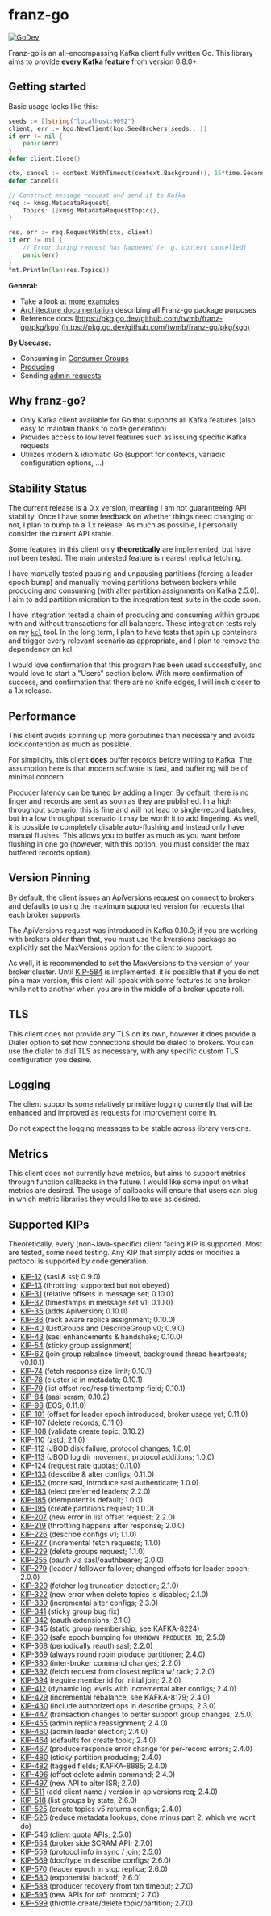 franz-go
===

[![GoDev](https://img.shields.io/static/v1?label=godev&message=reference&color=00add8)][godev]

[godev]: https://pkg.go.dev/github.com/twmb/franz-go/pkg/kgo

Franz-go is an all-encompassing Kafka client fully written Go. This library aims to provide **every Kafka feature** from version
0.8.0+.

## Getting started

Basic usage looks like this:

```go
seeds := []string{"localhost:9092"}
client, err := kgo.NewClient(kgo.SeedBrokers(seeds...))
if err != nil {
    panic(err)
}
defer client.Close()

ctx, cancel := context.WithTimeout(context.Background(), 15*time.Second)
defer cancel()

// Construct message request and send it to Kafka
req := kmsg.MetadataRequest{
    Topics: []kmsg.MetadataRequestTopic{},
}

res, err := req.RequestWith(ctx, client)
if err != nil {
    // Error during request has happened (e. g. context cancelled)
    panic(err)
}
fmt.Println(len(res.Topics))
```

**General:**

- Take a look at [more examples](./examples) 
- [Architecture documentation](./docs/architecture.md) describing all Franz-go package purposes
- Reference docs [https://pkg.go.dev/github.com/twmb/franz-go/pkg/kgo](https://pkg.go.dev/github.com/twmb/franz-go/pkg/kgo)

**By Usecase:**

- Consuming in [Consumer Groups](./docs/consumer-groups.md)
- [Producing](./docs/producer.md)
- Sending [admin requests](./docs/admin-requests.md)

## Why franz-go?

- Only Kafka client available for Go that supports all Kafka features (also easy to maintain thanks to code generation)
- Provides access to low level features such as issuing specific Kafka requests
- Utilizes modern & idiomatic Go (support for contexts, variadic configuration options, ...)

## Stability Status

The current release is a 0.x version, meaning I am not guaranteeing API
stability. Once I have some feedback on whether things need changing or not,
I plan to bump to a 1.x release. As much as possible, I personally consider
the current API stable.

Some features in this client only **theoretically** are implemented, but have
not been tested. The main untested feature is nearest replica fetching.

I have manually tested pausing and unpausing partitions (forcing a leader epoch
bump) and manually moving partitions between brokers while producing and
consuming (with alter partition assignments on Kafka 2.5.0). I aim to add
partition migration to the integration test suite in the code soon.

I have integration tested a chain of producing and consuming within groups
with and without transactions for all balancers. These integration tests rely
on my [`kcl`][2] tool. In the long term, I plan to have tests that spin up
containers and trigger every relevant scenario as appropriate, and I plan to
remove the dependency on kcl.

[2]: https://github.com/twmb/kcl

I would love confirmation that this program has been used successfully, and
would love to start a "Users" section below. With more confirmation of success,
and confirmation that there are no knife edges, I will inch closer to a 1.x
release.

## Performance

This client avoids spinning up more goroutines than necessary and avoids
lock contention as much as possible.

For simplicity, this client **does** buffer records before writing to Kafka.
The assumption here is that modern software is fast, and buffering will be of
minimal concern.

Producer latency can be tuned by adding a linger. By default, there is no
linger and records are sent as soon as they are published. In a high
throughput scenario, this is fine and will not lead to single-record batches,
but in a low throughput scenario it may be worth it to add lingering.
As well, it is possible to completely disable auto-flushing and instead
only have manual flushes. This allows you to buffer as much as you want
before flushing in one go (however, with this option, you must consider
the max buffered records option).

## Version Pinning

By default, the client issues an ApiVersions request on connect to brokers
and defaults to using the maximum supported version for requests that each
broker supports.

The ApiVersions request was introduced in Kafka 0.10.0; if you are working
with brokers older than that, you must use the kversions package so explicitly
set the MaxVersions option for the client to support.

As well, it is recommended to set the MaxVersions to the version of your
broker cluster. Until [KIP-584][5] is implemented, it is possible that
if you do not pin a max version, this client will speak with some features
to one broker while not to another when you are in the middle of a broker
update roll.

[5]: https://cwiki.apache.org/confluence/display/KAFKA/KIP-584%3A+Versioning+scheme+for+features

## TLS

This client does not provide any TLS on its own, however it does provide
a Dialer option to set how connections should be dialed to brokers. You
can use the dialer to dial TLS as necessary, with any specific custom
TLS configuration you desire.

## Logging

The client supports some relatively primitive logging currently that will
be enhanced and improved as requests for improvement come in.

Do not expect the logging messages to be stable across library versions.

## Metrics

This client does not currently have metrics, but aims to support metrics
through function callbacks in the future. I would like some input on
what metrics are desired. The usage of callbacks will ensure that users
can plug in which metric libraries they would like to use as desired.

## Supported KIPs

Theoretically, every (non-Java-specific) client facing KIP is supported.
Most are tested, some need testing. Any KIP that simply adds or modifies
a protocol is supported by code generation.

- [KIP-12](https://cwiki.apache.org/confluence/pages/viewpage.action?pageId=51809888) (sasl & ssl; 0.9.0)
- [KIP-13](https://cwiki.apache.org/confluence/display/KAFKA/KIP-13+-+Quotas) (throttling; supported but not obeyed)
- [KIP-31](https://cwiki.apache.org/confluence/display/KAFKA/KIP-31+-+Move+to+relative+offsets+in+compressed+message+sets) (relative offsets in message set; 0.10.0)
- [KIP-32](https://cwiki.apache.org/confluence/display/KAFKA/KIP-32+-+Add+timestamps+to+Kafka+message) (timestamps in message set v1; 0.10.0)
- [KIP-35](https://cwiki.apache.org/confluence/display/KAFKA/KIP-35+-+Retrieving+protocol+version) (adds ApiVersion; 0.10.0)
- [KIP-36](https://cwiki.apache.org/confluence/display/KAFKA/KIP-36+Rack+aware+replica+assignment) (rack aware replica assignment; 0.10.0)
- [KIP-40](https://cwiki.apache.org/confluence/display/KAFKA/KIP-40%3A+ListGroups+and+DescribeGroup) (ListGroups and DescribeGroup v0; 0.9.0)
- [KIP-43](https://cwiki.apache.org/confluence/display/KAFKA/KIP-43%3A+Kafka+SASL+enhancements) (sasl enhancements & handshake; 0.10.0)
- [KIP-54](https://cwiki.apache.org/confluence/display/KAFKA/KIP-54+-+Sticky+Partition+Assignment+Strategy) (sticky group assignment)
- [KIP-62](https://cwiki.apache.org/confluence/display/KAFKA/KIP-62%3A+Allow+consumer+to+send+heartbeats+from+a+background+thread) (join group rebalnce timeout, background thread heartbeats; v0.10.1)
- [KIP-74](https://cwiki.apache.org/confluence/display/KAFKA/KIP-74%3A+Add+Fetch+Response+Size+Limit+in+Bytes) (fetch response size limit; 0.10.1)
- [KIP-78](https://cwiki.apache.org/confluence/display/KAFKA/KIP-78%3A+Cluster+Id) (cluster id in metadata; 0.10.1)
- [KIP-79](https://cwiki.apache.org/confluence/pages/viewpage.action?pageId=65868090) (list offset req/resp timestamp field; 0.10.1)
- [KIP-84](https://cwiki.apache.org/confluence/display/KAFKA/KIP-84%3A+Support+SASL+SCRAM+mechanisms) (sasl scram; 0.10.2)
- [KIP-98](https://cwiki.apache.org/confluence/display/KAFKA/KIP-98+-+Exactly+Once+Delivery+and+Transactional+Messaging) (EOS; 0.11.0)
- [KIP-101](https://cwiki.apache.org/confluence/display/KAFKA/KIP-101+-+Alter+Replication+Protocol+to+use+Leader+Epoch+rather+than+High+Watermark+for+Truncation) (offset for leader epoch introduced; broker usage yet; 0.11.0)
- [KIP-107](https://cwiki.apache.org/confluence/display/KAFKA/KIP-107%3A+Add+deleteRecordsBefore%28%29+API+in+AdminClient) (delete records; 0.11.0)
- [KIP-108](https://cwiki.apache.org/confluence/display/KAFKA/KIP-108%3A+Create+Topic+Policy) (validate create topic; 0.10.2)
- [KIP-110](https://cwiki.apache.org/confluence/display/KAFKA/KIP-110%3A+Add+Codec+for+ZStandard+Compression) (zstd; 2.1.0)
- [KIP-112](https://cwiki.apache.org/confluence/display/KAFKA/KIP-112%3A+Handle+disk+failure+for+JBOD) (JBOD disk failure, protocol changes; 1.0.0)
- [KIP-113](https://cwiki.apache.org/confluence/display/KAFKA/KIP-113%3A+Support+replicas+movement+between+log+directories) (JBOD log dir movement, protocol additions; 1.0.0)
- [KIP-124](https://cwiki.apache.org/confluence/display/KAFKA/KIP-124+-+Request+rate+quotas) (request rate quotas; 0.11.0)
- [KIP-133](https://cwiki.apache.org/confluence/display/KAFKA/KIP-133%3A+Describe+and+Alter+Configs+Admin+APIs) (describe & alter configs; 0.11.0)
- [KIP-152](https://cwiki.apache.org/confluence/display/KAFKA/KIP-152+-+Improve+diagnostics+for+SASL+authentication+failures) (more sasl, introduce sasl authenticate; 1.0.0)
- [KIP-183](https://cwiki.apache.org/confluence/display/KAFKA/KIP-183+-+Change+PreferredReplicaLeaderElectionCommand+to+use+AdminClient) (elect preferred leaders; 2.2.0)
- [KIP-185](https://cwiki.apache.org/confluence/display/KAFKA/KIP-185%3A+Make+exactly+once+in+order+delivery+per+partition+the+default+Producer+setting) (idempotent is default; 1.0.0)
- [KIP-195](https://cwiki.apache.org/confluence/display/KAFKA/KIP-195%3A+AdminClient.createPartitions) (create partitions request; 1.0.0)
- [KIP-207](https://cwiki.apache.org/confluence/display/KAFKA/KIP-207%3A+Offsets+returned+by+ListOffsetsResponse+should+be+monotonically+increasing+even+during+a+partition+leader+change) (new error in list offset request; 2.2.0)
- [KIP-219](https://cwiki.apache.org/confluence/display/KAFKA/KIP-219+-+Improve+quota+throttle+communication) (throttling happens after response; 2.0.0)
- [KIP-226](https://cwiki.apache.org/confluence/display/KAFKA/KIP-226+-+Dynamic+Broker+Configuration) (describe configs v1; 1.1.0)
- [KIP-227](https://cwiki.apache.org/confluence/display/KAFKA/KIP-227%3A+Introduce+Incremental+FetchRequests+to+Increase+Partition+Scalability) (incremental fetch requests; 1.1.0)
- [KIP-229](https://cwiki.apache.org/confluence/display/KAFKA/KIP-229%3A+DeleteGroups+API) (delete groups request; 1.1.0)
- [KIP-255](https://cwiki.apache.org/confluence/pages/viewpage.action?pageId=75968876) (oauth via sasl/oauthbearer; 2.0.0)
- [KIP-279](https://cwiki.apache.org/confluence/display/KAFKA/KIP-279%3A+Fix+log+divergence+between+leader+and+follower+after+fast+leader+fail+over) (leader / follower failover; changed offsets for leader epoch; 2.0.0)
- [KIP-320](https://cwiki.apache.org/confluence/display/KAFKA/KIP-320%3A+Allow+fetchers+to+detect+and+handle+log+truncation) (fetcher log truncation detection; 2.1.0)
- [KIP-322](https://cwiki.apache.org/confluence/pages/viewpage.action?pageId=87295558) (new error when delete topics is disabled; 2.1.0)
- [KIP-339](https://cwiki.apache.org/confluence/display/KAFKA/KIP-339%3A+Create+a+new+IncrementalAlterConfigs+API) (incremental alter configs; 2.3.0)
- [KIP-341](https://cwiki.apache.org/confluence/display/KAFKA/KIP-341%3A+Update+Sticky+Assignor%27s+User+Data+Protocol) (sticky group bug fix)
- [KIP-342](https://cwiki.apache.org/confluence/display/KAFKA/KIP-342%3A+Add+support+for+Custom+SASL+extensions+in+OAuthBearer+authentication) (oauth extensions; 2.1.0)
- [KIP-345](https://cwiki.apache.org/confluence/display/KAFKA/KIP-345%3A+Introduce+static+membership+protocol+to+reduce+consumer+rebalances) (static group membership, see KAFKA-8224)
- [KIP-360](https://cwiki.apache.org/confluence/pages/viewpage.action?pageId=89068820) (safe epoch bumping for `UNKNOWN_PRODUCER_ID`; 2.5.0)
- [KIP-368](https://cwiki.apache.org/confluence/display/KAFKA/KIP-368%3A+Allow+SASL+Connections+to+Periodically+Re-Authenticate) (periodically reauth sasl; 2.2.0)
- [KIP-369](https://cwiki.apache.org/confluence/pages/viewpage.action?pageId=89070828) (always round robin produce partitioner; 2.4.0)
- [KIP-380](https://cwiki.apache.org/confluence/display/KAFKA/KIP-380%3A+Detect+outdated+control+requests+and+bounced+brokers+using+broker+generation) (inter-broker command changes; 2.2.0)
- [KIP-392](https://cwiki.apache.org/confluence/display/KAFKA/KIP-392%3A+Allow+consumers+to+fetch+from+closest+replica) (fetch request from closest replica w/ rack; 2.2.0)
- [KIP-394](https://cwiki.apache.org/confluence/display/KAFKA/KIP-394%3A+Require+member.id+for+initial+join+group+request) (require member.id for initial join; 2.2.0)
- [KIP-412](https://cwiki.apache.org/confluence/display/KAFKA/KIP-412%3A+Extend+Admin+API+to+support+dynamic+application+log+levels) (dynamic log levels with incremental alter configs; 2.4.0)
- [KIP-429](https://cwiki.apache.org/confluence/display/KAFKA/KIP-429%3A+Kafka+Consumer+Incremental+Rebalance+Protocol) (incremental rebalance, see KAFKA-8179; 2.4.0)
- [KIP-430](https://cwiki.apache.org/confluence/display/KAFKA/KIP-430+-+Return+Authorized+Operations+in+Describe+Responses) (include authorized ops in describe groups; 2.3.0)
- [KIP-447](https://cwiki.apache.org/confluence/display/KAFKA/KIP-447%3A+Producer+scalability+for+exactly+once+semantics) (transaction changes to better support group changes; 2.5.0)
- [KIP-455](https://cwiki.apache.org/confluence/display/KAFKA/KIP-455%3A+Create+an+Administrative+API+for+Replica+Reassignment) (admin replica reassignment; 2.4.0)
- [KIP-460](https://cwiki.apache.org/confluence/display/KAFKA/KIP-460%3A+Admin+Leader+Election+RPC) (admin leader election; 2.4.0)
- [KIP-464](https://cwiki.apache.org/confluence/pages/viewpage.action?pageId=113708722) (defaults for create topic; 2.4.0)
- [KIP-467](https://cwiki.apache.org/confluence/display/KAFKA/KIP-467%3A+Augment+ProduceResponse+error+messaging+for+specific+culprit+records) (produce response error change for per-record errors; 2.4.0)
- [KIP-480](https://cwiki.apache.org/confluence/display/KAFKA/KIP-480%3A+Sticky+Partitioner) (sticky partition producing; 2.4.0)
- [KIP-482](https://cwiki.apache.org/confluence/display/KAFKA/KIP-482%3A+The+Kafka+Protocol+should+Support+Optional+Tagged+Fields) (tagged fields; KAFKA-8885; 2.4.0)
- [KIP-496](https://cwiki.apache.org/confluence/display/KAFKA/KIP-496%3A+Administrative+API+to+delete+consumer+offsets) (offset delete admin command; 2.4.0)
- [KIP-497](https://cwiki.apache.org/confluence/display/KAFKA/KIP-497%3A+Add+inter-broker+API+to+alter+ISR) (new API to alter ISR; 2.7.0)
- [KIP-511](https://cwiki.apache.org/confluence/display/KAFKA/KIP-511%3A+Collect+and+Expose+Client%27s+Name+and+Version+in+the+Brokers) (add client name / version in apiversions req; 2.4.0)
- [KIP-518](https://cwiki.apache.org/confluence/display/KAFKA/KIP-518%3A+Allow+listing+consumer+groups+per+state) (list groups by state; 2.6.0)
- [KIP-525](https://cwiki.apache.org/confluence/display/KAFKA/KIP-525+-+Return+topic+metadata+and+configs+in+CreateTopics+response) (create topics v5 returns configs; 2.4.0)
- [KIP-526](https://cwiki.apache.org/confluence/display/KAFKA/KIP-526%3A+Reduce+Producer+Metadata+Lookups+for+Large+Number+of+Topics) (reduce metadata lookups; done minus part 2, which we wont do)
- [KIP-546](https://cwiki.apache.org/confluence/display/KAFKA/KIP-546%3A+Add+Client+Quota+APIs+to+the+Admin+Client) (client quota APIs; 2.5.0)
- [KIP-554](https://cwiki.apache.org/confluence/display/KAFKA/KIP-554%3A+Add+Broker-side+SCRAM+Config+API) (broker side SCRAM API; 2.7.0)
- [KIP-559](https://cwiki.apache.org/confluence/display/KAFKA/KIP-559%3A+Make+the+Kafka+Protocol+Friendlier+with+L7+Proxies) (protocol info in sync / join; 2.5.0)
- [KIP-569](https://cwiki.apache.org/confluence/display/KAFKA/KIP-569%3A+DescribeConfigsResponse+-+Update+the+schema+to+include+additional+metadata+information+of+the+field) (doc/type in describe configs; 2.6.0)
- [KIP-570](https://cwiki.apache.org/confluence/display/KAFKA/KIP-570%3A+Add+leader+epoch+in+StopReplicaRequest) (leader epoch in stop replica; 2.6.0)
- [KIP-580](https://cwiki.apache.org/confluence/display/KAFKA/KIP-580%3A+Exponential+Backoff+for+Kafka+Clients) (exponential backoff; 2.6.0)
- [KIP-588](https://cwiki.apache.org/confluence/display/KAFKA/KIP-588%3A+Allow+producers+to+recover+gracefully+from+transaction+timeouts) (producer recovery from txn timeout; 2.7.0)
- [KIP-595](https://cwiki.apache.org/confluence/display/KAFKA/KIP-595%3A+A+Raft+Protocol+for+the+Metadata+Quorum) (new APIs for raft protocol; 2.7.0)
- [KIP-599](https://cwiki.apache.org/confluence/display/KAFKA/KIP-599%3A+Throttle+Create+Topic%2C+Create+Partition+and+Delete+Topic+Operations) (throttle create/delete topic/partition; 2.7.0)
